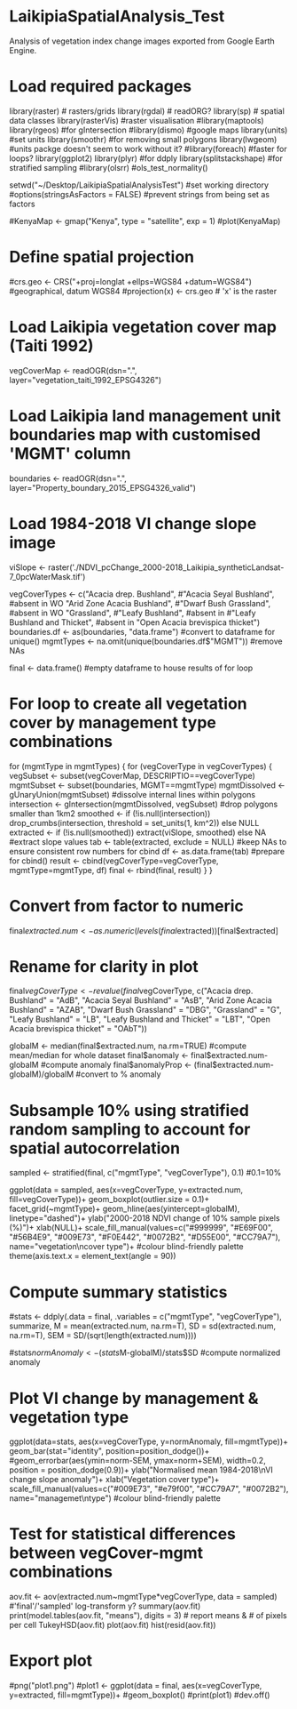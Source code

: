 # LaikipiaSpatialAnalysis_Test
Analysis of vegetation index change images exported from Google Earth Engine.

# Load required packages
library(raster) # rasters/grids
library(rgdal) # readORG?
library(sp) # spatial data classes
library(rasterVis) #raster visualisation
#library(maptools)
library(rgeos) #for gIntersection
#library(dismo) #google maps
library(units) #set units
library(smoothr) #for removing small polygons
library(lwgeom) #units packge doesn't seem to work without it?
#library(foreach) #faster for loops?
library(ggplot2)
library(plyr) #for ddply
library(splitstackshape) #for stratified sampling
#library(olsrr) #ols_test_normality()

setwd("~/Desktop/LaikipiaSpatialAnalysisTest") #set working directory
#options(stringsAsFactors = FALSE) #prevent strings from being set as factors

#KenyaMap <- gmap("Kenya", type = "satellite", exp = 1)
#plot(KenyaMap)

# Define spatial projection
#crs.geo <- CRS("+proj=longlat +ellps=WGS84 +datum=WGS84") #geographical, datum WGS84
#projection(x) <- crs.geo # 'x' is the raster

# Load Laikipia vegetation cover map (Taiti 1992)
vegCoverMap <- readOGR(dsn=".", layer="vegetation_taiti_1992_EPSG4326")

# Load Laikipia land management unit boundaries map with customised 'MGMT' column
boundaries <- readOGR(dsn=".", layer="Property_boundary_2015_EPSG4326_valid")

# Load 1984-2018 VI change slope image
viSlope <- raster('./NDVI_pcChange_2000-2018_Laikipia_syntheticLandsat-7_0pcWaterMask.tif')

vegCoverTypes <- c("Acacia drep. Bushland",
                   #"Acacia Seyal Bushland", #absent in WO
                   "Arid Zone Acacia Bushland",
                   #"Dwarf Bush Grassland", #absent in WO
                   "Grassland",
                   #"Leafy Bushland", #absent in 
                   #"Leafy Bushland and Thicket", #absent in
                   "Open Acacia brevispica thicket")
boundaries.df <- as(boundaries, "data.frame") #convert to dataframe for unique()
mgmtTypes <- na.omit(unique(boundaries.df$"MGMT")) #remove NAs

final <- data.frame() #empty dataframe to house results of for loop
# For loop to create all vegetation cover by management type combinations
for (mgmtType in mgmtTypes) {
  for (vegCoverType in vegCoverTypes) {
    vegSubset <- subset(vegCoverMap, DESCRIPTIO==vegCoverType)
    mgmtSubset <- subset(boundaries, MGMT==mgmtType)
    mgmtDissolved <- gUnaryUnion(mgmtSubset) #dissolve internal lines within polygons
    intersection <- gIntersection(mgmtDissolved, vegSubset)
    #drop polygons smaller than 1km2
    smoothed <- if (!is.null(intersection)) drop_crumbs(intersection, threshold = set_units(1, km^2)) else NULL
    extracted <- if (!is.null(smoothed)) extract(viSlope, smoothed) else NA #extract slope values
    tab <- table(extracted, exclude = NULL) #keep NAs to ensure consistent row numbers for cbind
    df <- as.data.frame(tab) #prepare for cbind()
    result <- cbind(vegCoverType=vegCoverType, mgmtType=mgmtType, df)
    final <- rbind(final, result)
  }
}

# Convert from factor to numeric
final$extracted.num <- as.numeric(levels(final$extracted))[final$extracted] 
# Rename for clarity in plot
final$vegCoverType <- revalue(final$vegCoverType, 
                              c("Acacia drep. Bushland" = "AdB",
                                "Acacia Seyal Bushland" = "AsB",
                                "Arid Zone Acacia Bushland" = "AZAB",
                                "Dwarf Bush Grassland" = "DBG",
                                "Grassland" = "G",
                                "Leafy Bushland" = "LB",
                                "Leafy Bushland and Thicket" = "LBT",
                                "Open Acacia brevispica thicket" = "OAbT"))


globalM <- median(final$extracted.num, na.rm=TRUE) #compute mean/median for whole dataset
final$anomaly <- final$extracted.num-globalM #compute anomaly
final$anomalyProp <- (final$extracted.num-globalM)/globalM #convert to % anomaly

# Subsample 10% using stratified random sampling to account for spatial autocorrelation
sampled <- stratified(final, c("mgmtType", "vegCoverType"), 0.1) #0.1=10%

ggplot(data = sampled, aes(x=vegCoverType, y=extracted.num, fill=vegCoverType))+
  geom_boxplot(outlier.size = 0.1)+
  facet_grid(~mgmtType)+
  geom_hline(aes(yintercept=globalM), linetype="dashed")+
  ylab("2000-2018 NDVI change of 10% sample pixels (%)")+
  xlab(NULL)+
  scale_fill_manual(values=c("#999999", "#E69F00", "#56B4E9", "#009E73", "#F0E442", "#0072B2", "#D55E00", "#CC79A7"), name="vegetation\ncover type")+ #colour blind-friendly palette
  theme(axis.text.x = element_text(angle = 90))

# Compute summary statistics
#stats <- ddply(.data = final,
               .variables = c("mgmtType", "vegCoverType"),
               summarize,
               M = mean(extracted.num, na.rm=T), SD = sd(extracted.num, na.rm=T), SEM = SD/(sqrt(length(extracted.num))))
 
#stats$normAnomaly <- (stats$M-globalM)/stats$SD #compute normalized anomaly 

# Plot VI change by management & vegetation type
ggplot(data=stats, aes(x=vegCoverType, y=normAnomaly, fill=mgmtType))+
  geom_bar(stat="identity", position=position_dodge())+
  #geom_errorbar(aes(ymin=norm-SEM, ymax=norm+SEM), width=0.2, position = position_dodge(0.9))+
  ylab("Normalised mean 1984-2018\nVI change slope anomaly")+
  xlab("Vegetation cover type")+
  scale_fill_manual(values=c("#009E73", "#e79f00", "#CC79A7", "#0072B2"), name="managemet\ntype") #colour blind-friendly palette

# Test for statistical differences between vegCover-mgmt combinations
aov.fit <- aov(extracted.num~mgmtType*vegCoverType, data = sampled) #'final'/'sampled' log-transform y?
summary(aov.fit)
print(model.tables(aov.fit, "means"), digits = 3) # report means & # of pixels per cell
TukeyHSD(aov.fit)
plot(aov.fit)
hist(resid(aov.fit))

# Export plot
#png("plot1.png")
#plot1 <- ggplot(data = final, aes(x=vegCoverType, y=extracted, fill=mgmtType))+
#geom_boxplot()
#print(plot1)
#dev.off()
